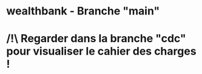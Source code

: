 # wealthbank - Branche "main" 
# /!\ Regarder dans la branche "cdc" pour visualiser le cahier des charges !



